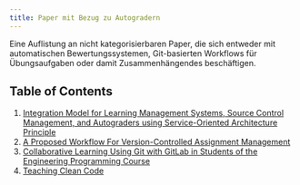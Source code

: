 ```yaml
---
title: Paper mit Bezug zu Autogradern
---
```


Eine Auflistung an nicht kategorisierbaren Paper, die sich entweder mit automatischen Bewertungssystemen, Git-basierten Workflows für Übungsaufgaben oder damit Zusammenhängendes beschäftigen.

## Table of Contents

1. [Integration Model for Learning Management Systems, Source Control Management, and Autograders using Service-Oriented Architecture Principle](panjaitan2021.md)
2. [A Proposed Workflow For Version-Controlled Assignment Management](edmison2021.md)
3. [Collaborative Learning Using Git with GitLab in Students of the Engineering Programming Course](valdivia2019.md)
4. [Teaching Clean Code](dietz2018.md)
